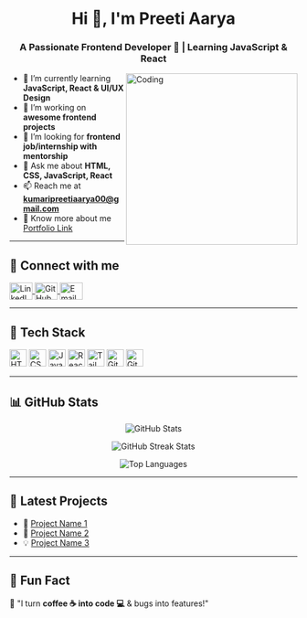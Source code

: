 <h1 align="center">Hi 👋, I'm Preeti Aarya</h1>
<h3 align="center">A Passionate Frontend Developer 🚀 | Learning JavaScript & React</h3>

<img align="right" alt="Coding" width="300" style="float:right;" src="https://media0.giphy.com/media/p5gCVScs3vhu5ujeQM/giphy.webp?cid=ecf05e47tggo9oydeuz51b4jmze8n85ylh6jh20uv56jaety&ep=v1_stickers_search&rid=giphy.webp&ct=s">

- 🌱 I’m currently learning **JavaScript, React & UI/UX Design**  
- 🔭 I’m working on **awesome frontend projects**  
- 👯 I’m looking for **frontend job/internship with mentorship**  
- 💬 Ask me about **HTML, CSS, JavaScript, React**  
- 📫 Reach me at **kumaripreetiaarya00@gmail.com**  
- 📄 Know more about me [Portfolio Link](#)  

---

## 🌟 Connect with me  
<p align="left">  
  <a href="https://linkedin.com/in/preeti-aarya" target="_blank">
    <img align="center" src="https://raw.githubusercontent.com/rahuldkjain/github-profile-readme-generator/master/src/images/icons/Social/linked-in-alt.svg" alt="LinkedIn" height="30" width="40" />
  </a>  
  <a href="https://github.com/PreetiAarya" target="_blank">
    <img align="center" src="https://raw.githubusercontent.com/rahuldkjain/github-profile-readme-generator/master/src/images/icons/Social/github.svg" alt="GitHub" height="30" width="40" />
  </a>  
  <a href="mailto:kumaripreetiaarya00@gmail.com" target="_blank">
    <img align="center" src="https://cdn.simpleicons.org/gmail/EA4335" alt="Email" height="30" width="40" />
  </a>  
</p>

---

## 🚀 Tech Stack  
<p align="left">
  <img src="https://cdn.simpleicons.org/html5/E34F26" alt="HTML5" height="30"/>
  <img src="https://cdn.simpleicons.org/css3/1572B6" alt="CSS3" height="30"/>
  <img src="https://cdn.simpleicons.org/javascript/F7DF1E" alt="JavaScript" height="30"/>
  <img src="https://cdn.simpleicons.org/react/61DAFB" alt="React" height="30"/>
  <img src="https://cdn.simpleicons.org/tailwindcss/38B2AC" alt="Tailwind CSS" height="30"/>
  <img src="https://cdn.simpleicons.org/git/F05032" alt="Git" height="30"/>
  <img src="https://cdn.simpleicons.org/github/181717" alt="GitHub" height="30"/>
</p>

---

## 📊 GitHub Stats  
<p align="center">
  <img src="https://github-readme-stats.vercel.app/api?username=PreetiAarya&show_icons=true&theme=radical" alt="GitHub Stats" />
</p>
<p align="center">
  <img src="https://github-readme-streak-stats.herokuapp.com/?user=PreetiAarya&theme=radical" alt="GitHub Streak Stats" />
</p>
<p align="center">
  <img src="https://github-readme-stats.vercel.app/api/top-langs/?username=PreetiAarya&layout=compact&theme=radical" alt="Top Languages" />
</p>

---

## 🎯 Latest Projects  
- 🚀 [Project Name 1](#)  
- 🌟 [Project Name 2](#)  
- 💡 [Project Name 3](#)  

---

## 🤖 Fun Fact  
🧐 "I turn **coffee ☕ into code 💻** & bugs into features!"  
